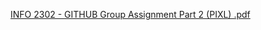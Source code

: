 [INFO 2302 - GITHUB Group Assignment Part 2 (PIXL) .pdf](https://github.com/maryamumairah02/groupProjectNew/files/10420527/INFO.2302.-.GITHUB.Group.Assignment.Part.2.pdf)
